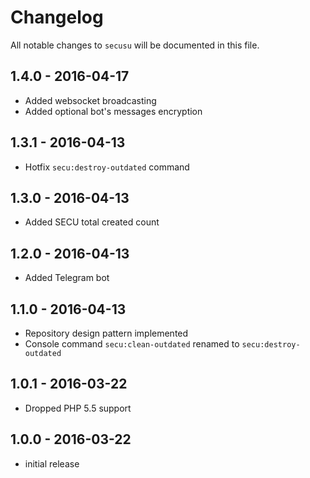 # Changelog

All notable changes to `secusu` will be documented in this file.

## 1.4.0 - 2016-04-17

- Added websocket broadcasting
- Added optional bot's messages encryption

## 1.3.1 - 2016-04-13

- Hotfix `secu:destroy-outdated` command

## 1.3.0 - 2016-04-13

- Added SECU total created count

## 1.2.0 - 2016-04-13

- Added Telegram bot

## 1.1.0 - 2016-04-13

- Repository design pattern implemented
- Console command `secu:clean-outdated` renamed to `secu:destroy-outdated` 

## 1.0.1 - 2016-03-22

- Dropped PHP 5.5 support

## 1.0.0 - 2016-03-22

- initial release
